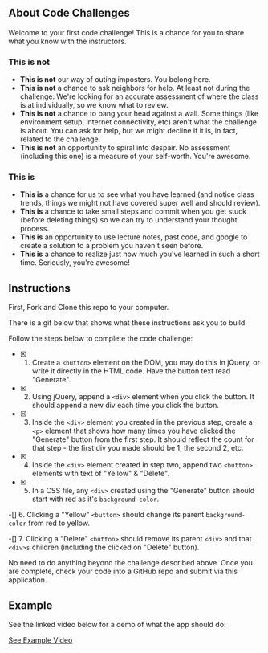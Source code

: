 ## About Code Challenges

Welcome to your first code challenge! This is a chance for you to share what you know with the instructors.

### This is not

- **This is not** our way of outing imposters. You belong here.
- **This is not** a chance to ask neighbors for help. At least not during the challenge. We're looking for an accurate assessment of where the class is at individually, so we know what to review.
- **This is not** a chance to bang your head against a wall. Some things (like environment setup, internet connectivity, etc) aren't what the challenge is about. You can ask for help, but we might decline if it is, in fact, related to the challenge.
- **This is not** an opportunity to spiral into despair. No assessment (including this one) is a measure of your self-worth. You're awesome.

### This is

- **This is** a chance for us to see what you have learned (and notice class trends, things we might not have covered super well and should review).
- **This is** a chance to take small steps and commit when you get stuck (before deleting things) so we can try to understand your thought process.
- **This is** an opportunity to use lecture notes, past code, and google to create a solution to a problem you haven't seen before.
- **This is** a chance to realize just how much you've learned in such a short time. Seriously, you're awesome!

## Instructions

First, Fork and Clone this repo to your computer.

There is a gif below that shows what these instructions ask you to build.

Follow the steps below to complete the code challenge:

- [x] 1. Create a `<button>` element on the DOM, you may do this in jQuery, or write it directly in the HTML code. Have the button text read "Generate". 

- [x] 2. Using jQuery, append a `<div>` element when you click the button. It should append a new div each time you click the button.

-[x] 3. Inside the `<div>` element you created in the previous step, create a `<p>` element that shows how many times you have clicked the "Generate" button from the first step. It should reflect the count for that step - the first div you made should be 1, the second 2, etc.

-[x] 4. Inside the `<div>` element created in step two, append two `<button>` elements with text of "Yellow" & "Delete". 

-[x] 5. In a CSS file, any `<div>` created using the "Generate" button should start with red as it's `background-color`.

-[] 6. Clicking a "Yellow" `<button>` should change its parent `background-color` from red to yellow.

-[] 7. Clicking a "Delete" `<button>` should remove its parent `<div>` and that `<div>s` children (including the clicked on "Delete" button). 

No need to do anything beyond the challenge described above. Once you are complete, check your code into a GitHub repo and submit via this application.


## Example

See the linked video below for a demo of what the app should do:

[See Example Video](https://vimeo.com/364803508)
